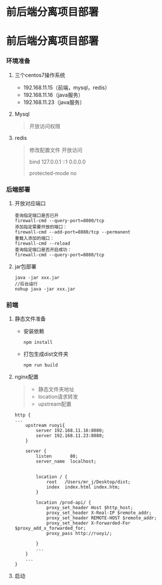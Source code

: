# 前后端分离项目部署


# 前后端分离项目部署

### 环境准备

1. 三个centos7操作系统

   - 192.168.11.15（前端，mysql，redis）
   - 192.168.11.16（java服务）
   - 192.168.11.23（java服务）

2. Mysql

   > 开放访问权限

3. redis

   > 修改配置文件 开放访问
   >
   > bind 127.0.0.1 ::1 0.0.0.0
   >
   > protected-mode no

### 后端部署

1. 开放对应端口

   ```
   查询指定端口是否已开 
   firewall-cmd --query-port=8080/tcp
   添加指定需要开放的端口：
   firewall-cmd --add-port=8080/tcp --permanent
   重载入添加的端口：
   firewall-cmd --reload
   查询指定端口是否开启成功：
   firewall-cmd --query-port=8080/tcp
   ```

2. jar包部署

   ```
   java -jar xxx.jar
   //后台运行
   nohup java -jar xxx.jar
   ```

### 前端

1. 静态文件准备

   - 安装依赖

     ```
     npm install
     ```

   - 打包生成dist文件夹

     ```
     npm run build
     ```

2. nginx配置

   > - 静态文件夹地址
   > - location请求转发
   > - upstream配置

   ```
   http {
   ...
       upstream ruoyi{
           server 192.168.11.16:8080;
           server 192.168.11.23:8080;
       }
   
       server {
           listen       80;
           server_name  localhost;
   
   
           location / {
               root   /Users/mr_j/Desktop/dist;
               index  index.html index.htm;
           }
   
           location /prod-api/ {
               proxy_set_header Host $http_host;
               proxy_set_header X-Real-IP $remote_addr;
               proxy_set_header REMOTE-HOST $remote_addr;
               proxy_set_header X-Forwarded-For $proxy_add_x_forwarded_for;
               proxy_pass http://ruoyi/;
   
           }
           ...
       }
       ...
   }
   ```

3. 启动

